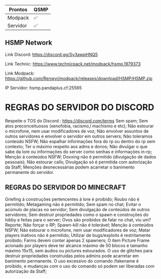 


| Prontos |QSMP|
| ------------- | ------------- |
| Modpack|✅|
| Servidor|✅|

<p align="center">

## HSMP Network

Link Discord: https://discord.gg/Sy3awpHNQ5

Link Technic: https://www.technicpack.net/modpack/hsmp.1979373

Link Modpack: https://github.com/Renwyi/modpack/releases/download/HSMP/HSMP.zip



IP Servidor: hsmp.pandaplus.cf:25565

# REGRAS DO SERVIDOR DO DISCORD
  Respeite o TOS do Discord : https://discord.com/terms
  Sem spam;
  Sem atos preconceituosos (xenofobia, racismo,l machismo e etc);
  Não estourar o microfone, nem usar modificadores de voz;
  Não envolver assuntos de outros servidores e envolver o servidor em outros servers;
  Não toleramos conteúdo NSFW;
  Não espalhar informações fora do rp ou dentro do rp sem contexto;
  Ter o máximo respeito aos adms e donos;
  Não divulgar o que sabe da lore ou informações do server como senhas e informações in-rp;
  Menção á conteúdos NSFW;
  Doxxing não é permitido (divulgação de dados pessoais);
  Não estourar calls;
  Divulgação só é permitida com autorização da Staff;
  Menções desnecessárias podem acarretar o banimento permanente do servidor.

## REGRAS DO SERVIDOR DO MINECRAFT

  Griefing á construções pertencentes á lore é proibido;
  Roubo não é permitido;
  Metagaming não é permitido;
  Sem spam no chat;
  Evitar o acúmulo de placas no servidor;
  Sem divulgação de conteúdos de outros servidores;
  Sem destruir propriedades como o spawn e construções do lobby e feitas para o server;
  Ovos são proibidos de falar no chat, viu um? Reporte;
  Não forçar o RP;
  Spawn-kill não é tolerável;
  Menção á conteúdos NSFW;
  Não estourar o microfone, nem usar modificadores de voz;
  Matar players inativos não é permitido;
  Utilizar de bugs/exploits é restritamente proibido;
  Farms devem conter apenas 2 spawners;
  O item Picture Frame acionado por players deve ter alcance máximo de 50 blocos e tamanho máximo 15x15, sem áudios ou pictures estourados.
  O uso de glitches para destruir propriedades construídas pelos admins pode acarretar em banimento permanente.
  O uso excessivo do comando /fakename é proibido, e mudanças com o uso do comando só podem ser liberadas com autorização da Staff;
